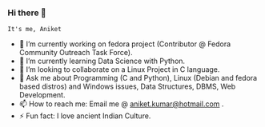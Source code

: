 ### Hi there 👋
    It's me, Aniket

<!--
**crypticani/crypticani** is a ✨ _special_ ✨ repository because its `README.md` (this file) appears on your GitHub profile. -->


- 🔭 I’m currently working on fedora project (Contributor @ Fedora Community Outreach Task Force).
- 🌱 I’m currently learning Data Science with Python.
- 👯 I’m looking to collaborate on a Linux Project in C language.
- 💬 Ask me about Programming (C and Python), Linux (Debian and fedora based distros) and Windows issues, Data Structures, DBMS, Web Development.
- 📫 How to reach me: Email me @ aniket.kumar@hotmail.com .
- ⚡ Fun fact: I love ancient Indian Culture.
